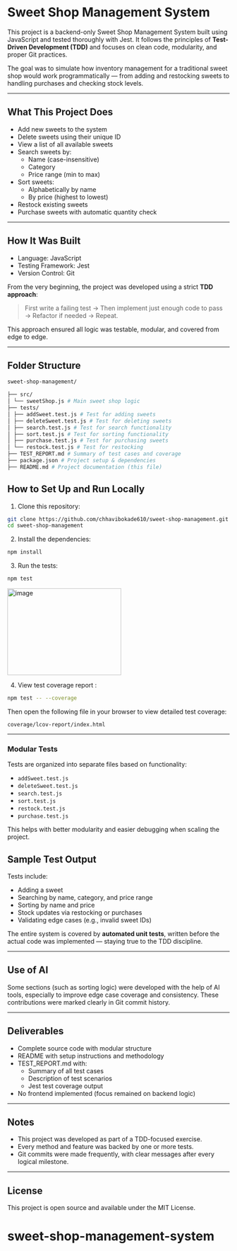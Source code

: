 # Sweet Shop Management System

This project is a backend-only Sweet Shop Management System built using JavaScript and tested thoroughly with Jest. It follows the principles of **Test-Driven Development (TDD)** and focuses on clean code, modularity, and proper Git practices.

The goal was to simulate how inventory management for a traditional sweet shop would work programmatically — from adding and restocking sweets to handling purchases and checking stock levels.

---

## What This Project Does

- Add new sweets to the system
- Delete sweets using their unique ID
- View a list of all available sweets
- Search sweets by:
  - Name (case-insensitive)
  - Category
  - Price range (min to max)
- Sort sweets:
  - Alphabetically by name
  - By price (highest to lowest)
- Restock existing sweets
- Purchase sweets with automatic quantity check

---

## How It Was Built

- Language: JavaScript
- Testing Framework: Jest
- Version Control: Git

From the very beginning, the project was developed using a strict **TDD approach**:

> First write a failing test → Then implement just enough code to pass → Refactor if needed → Repeat.

This approach ensured all logic was testable, modular, and covered from edge to edge.

---

## Folder Structure

```bash
sweet-shop-management/

├── src/
│ └── sweetShop.js # Main sweet shop logic
├── tests/
│ ├── addSweet.test.js # Test for adding sweets
│ ├── deleteSweet.test.js # Test for deleting sweets
│ ├── search.test.js # Test for search functionality
│ ├── sort.test.js # Test for sorting functionality
│ ├── purchase.test.js # Test for purchasing sweets
│ └── restock.test.js # Test for restocking
├── TEST_REPORT.md # Summary of test cases and coverage
├── package.json # Project setup & dependencies
├── README.md # Project documentation (this file)
```

## How to Set Up and Run Locally

1. Clone this repository:

```bash
git clone https://github.com/chhavibokade610/sweet-shop-management.git
cd sweet-shop-management
```

2. Install the dependencies:

```bash
npm install
```

3. Run the tests:

```bash
npm test
```
<img width="258" height="196" alt="image" src="https://github.com/user-attachments/assets/32a8f948-16a1-4fb4-9403-8c9bbe624240" />


4. View test coverage report :

```bash
npm test -- --coverage
```

Then open the following file in your browser to view detailed test coverage:

```
coverage/lcov-report/index.html
```

---

### Modular Tests

Tests are organized into separate files based on functionality:

- `addSweet.test.js`
- `deleteSweet.test.js`
- `search.test.js`
- `sort.test.js`
- `restock.test.js`
- `purchase.test.js`

This helps with better modularity and easier debugging when scaling the project.

## Sample Test Output

Tests include:

- Adding a sweet
- Searching by name, category, and price range
- Sorting by name and price
- Stock updates via restocking or purchases
- Validating edge cases (e.g., invalid sweet IDs)

The entire system is covered by **automated unit tests**, written before the actual code was implemented — staying true to the TDD discipline.

---

## Use of AI

Some sections (such as sorting logic) were developed with the help of AI tools, especially to improve edge case coverage and consistency. These contributions were marked clearly in Git commit history.

---

## Deliverables

- Complete source code with modular structure
- README with setup instructions and methodology
- TEST_REPORT.md with:
  - Summary of all test cases
  - Description of test scenarios
  - Jest test coverage output
- No frontend implemented (focus remained on backend logic)

---

## Notes

- This project was developed as part of a TDD-focused exercise.
- Every method and feature was backed by one or more tests.
- Git commits were made frequently, with clear messages after every logical milestone.

---

## License

This project is open source and available under the MIT License.
# sweet-shop-management-system
